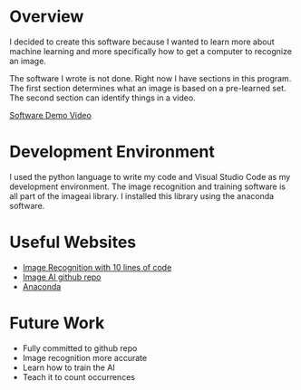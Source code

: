 # Overview

I decided to create this software because I wanted to learn more about machine learning and more specifically how to get a computer to recognize an image.

The software I wrote is not done. Right now I have sections in this program. The first section determines what an image is based on a pre-learned set. The second section can identify things in a video.

[Software Demo Video](https://youtu.be/oEUHedmaqGQ)

# Development Environment

I used the python language to write my code and Visual Studio Code as my development environment. The image recognition and training software is all part of the imageai library. I installed this library using the anaconda software. 

# Useful Websites

* [Image Recognition with 10 lines of code](https://guymodscientist.medium.com/image-prediction-with-10-lines-of-code-3266f4039c7a)
* [Image AI github repo](https://github.com/OlafenwaMoses/ImageAI/commit/7cc90a7239f93a1c2a113d2d930decce6fff37bc)
* [Anaconda](https://www.anaconda.com/)

# Future Work

* Fully committed to github repo
* Image recognition more accurate
* Learn how to train the AI
* Teach it to count occurrences
